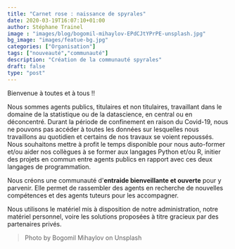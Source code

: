 ```yaml
---
title: "Carnet rose : naissance de spyrales"
date: 2020-03-19T16:07:10+01:00
author: Stéphane Trainel
image : "images/blog/bogomil-mihaylov-EPdCJtYPrPE-unsplash.jpg"
bg_image: "images/featue-bg.jpg"
categories: ["Organisation"]
tags: ["nouveauté","communauté"]
description: "Création de la communauté spyrales"
draft: false
type: "post"
---
```


Bienvenue à toutes et à tous !!

Nous sommes agents publics, titulaires et non titulaires, travaillant dans le domaine de la statistique ou de la datascience, en central ou en déconcentré. Durant la période de confinement en raison du Covid-19, nous ne pouvons pas accéder à toutes les données sur lesquelles nous travaillons au quotidien et certains de nos travaux se voient repoussés. Nous souhaitons mettre à profit le temps disponible pour nous auto-former et/ou aider nos collègues à se former aux langages Python et/ou R, initier des projets en commun entre agents publics en rapport avec ces deux langages de programmation.

Nous créons une communauté d'**entraide bienveillante et ouverte** pour y parvenir. Elle permet de rassembler des agents en recherche de nouvelles compétences et des agents tuteurs pour les accompagner. 

Nous utilisons le matériel mis à disposition de notre administration, notre matériel personnel, voire les solutions proposées à titre gracieux par des partenaires privés.

> Photo by Bogomil Mihaylov on Unsplash
